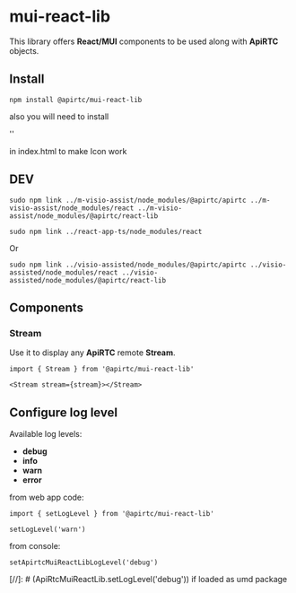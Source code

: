 # mui-react-lib

This library offers **React/MUI** components to be used along with **ApiRTC** objects.

## Install

`npm install @apirtc/mui-react-lib`

also you will need to install

'<link rel="stylesheet" href="https://fonts.googleapis.com/icon?family=Material+Icons" />'

in index.html <head> to make Icon work 

## DEV

`sudo npm link ../m-visio-assist/node_modules/@apirtc/apirtc ../m-visio-assist/node_modules/react ../m-visio-assist/node_modules/@apirtc/react-lib`

`sudo npm link ../react-app-ts/node_modules/react`

Or

`sudo npm link ../visio-assisted/node_modules/@apirtc/apirtc ../visio-assisted/node_modules/react ../visio-assisted/node_modules/@apirtc/react-lib`

## Components

### Stream

Use it to display any **ApiRTC** remote **Stream**.

```
import { Stream } from '@apirtc/mui-react-lib'

<Stream stream={stream}></Stream>
```

## Configure log level

Available log levels:

 * **debug**
 * **info**
 * **warn**
 * **error**

from web app code:

```
import { setLogLevel } from '@apirtc/mui-react-lib'

setLogLevel('warn')
```

from console:

```
setApirtcMuiReactLibLogLevel('debug')
```

[//]: # (ApiRtcMuiReactLib.setLogLevel('debug')) if loaded as umd package